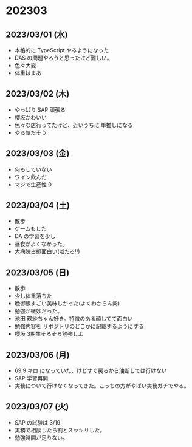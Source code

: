 # 202303

## 2023/03/01 (水)
 - 本格的に TypeScript やるようになった
 - DAS の問題やろうと思ったけど難しい。
 - 色々大変
 - 体重はまあ

## 2023/03/02 (木)
 - やっぱり SAP 頑張る
 - 櫻坂かわいい
 - 色々な店行ってたけど、近いうちに 単推しになる
 - やる気だそう

## 2023/03/03 (金)
 - 何もしていない
 - ワイン飲んだ
 - マジで生産性 0

## 2023/03/04 (土)
 - 散歩
 - ゲームもした
 - DA の学習を少し
 - 昼食がよくなかった。
 - 大病院占拠面白い(嘘だろ!!)

## 2023/03/05 (日)
 - 散歩
 - 少し体重落ちた
 - 晩御飯すごい美味しかった(よくわからん肉)
 - 勉強が微妙だった。
 - 池田 瑛紗ちゃん好き。特徴のある顔してて面白い
 - 勉強内容を リポジトリのどこかに記載するようにする
 - 櫻坂 3期生そろそろ勉強しよ

## 2023/03/06 (月)
 - 69.9 キロ になっていた、けどすぐ戻るから油断しては行けない
 - SAP 学習再開
 - 実務について行けなくなってきた。こっちの方がやばい実務ガチでやる。

## 2023/03/07 (火)
 - SAP の試験は 3/19
 - 実務で相談したら割とスッキリした。
 - 勉強時間が足りない。
